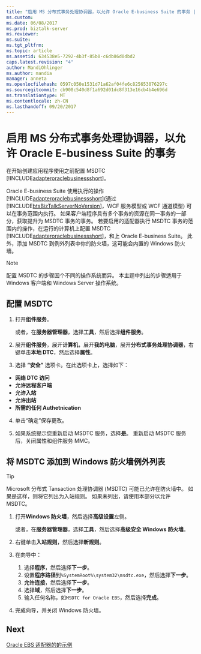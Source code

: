 ```yaml
---
title: "启用 MS 分布式事务处理协调器，以允许 Oracle E-business Suite 的事务 |Microsoft 文档"
ms.custom: 
ms.date: 06/08/2017
ms.prod: biztalk-server
ms.reviewer: 
ms.suite: 
ms.tgt_pltfrm: 
ms.topic: article
ms.assetid: 634538e5-7292-4b3f-85b0-c6db86d0dbd2
caps.latest.revision: "4"
author: MandiOhlinger
ms.author: mandia
manager: anneta
ms.openlocfilehash: 0597c050e1531d71a62af04fe6c825653076297c
ms.sourcegitcommit: cb908c540d8f1a692d01dc8f313e16cb4b4e696d
ms.translationtype: MT
ms.contentlocale: zh-CN
ms.lasthandoff: 09/20/2017
---
```

# <a name="enable-ms-distributed-transaction-coordinator-to-allow-transactions-for-oracle-e-business-suite"></a>启用 MS 分布式事务处理协调器，以允许 Oracle E-business Suite 的事务
在开始创建应用程序使用之前配置 MSDTC [!INCLUDE[adapteroraclebusinessshort](../../includes/adapteroraclebusinessshort-md.md)]。  
  
Oracle E-business Suite 使用执行的操作[!INCLUDE[adapteroraclebusinessshort](../../includes/adapteroraclebusinessshort-md.md)](通过[!INCLUDE[btsBizTalkServerNoVersion](../../includes/btsbiztalkservernoversion-md.md)]，WCF 服务模型或 WCF 通道模型) 可以在事务范围内执行。 如果客户端程序具有多个事务的资源在同一事务的一部分，获取提升为 MSDTC 事务的事务。 若要启用的适配器执行 MSDTC 事务的范围内的操作，在运行的计算机上配置 MSDTC [!INCLUDE[adapteroraclebusinessshort](../../includes/adapteroraclebusinessshort-md.md)]，和上 Oracle E-business Suite。 此外，添加 MSDTC 到例外列表中你的防火墙，这可能会内置的 Windows 防火墙。 
  
> [!NOTE]
>  配置 MSDTC 的步骤因个不同的操作系统而异。 本主题中列出的步骤适用于 Windows 客户端和 Windows Server 操作系统。  
  
## <a name="configure-msdtc"></a>配置 MSDTC  
  
1.  打开**组件服务**。  

    或者，在**服务器管理器**，选择**工具**，然后选择**组件服务**。  
  
2.  展开**组件服务**，展开**计算机**，展开**我的电脑**，展开**分布式事务处理协调器**，右键单击**本地 DTC**，然后选择**属性**。  
  
3.  选择 **“安全”** 选项卡。在此选项卡上，选择如下： 

  - **网络 DTC 访问**
  - **允许远程客户端** 
  - **允许入站** 
  - **允许出站** 
  - **所需的任何 Authetnication**
  
4.  单击“确定”保存更改。  
  
5.  如果系统提示您重新启动 MSDTC 服务，选择**是**。 重新启动 MSDTC 服务后，关闭属性和组件服务 MMC。 
  
## <a name="add-msdtc-to-windows-firewall-exceptions-list"></a>将 MSDTC 添加到 Windows 防火墙例外列表  

> [!TIP] 
>  Microsoft 分布式 Tansaction 处理协调器 (MSDTC) 可能已允许在防火墙中。 如果是这样，则将它列出为入站规则。 如果未列出，请使用本部分以允许 MSDTC。 

1.  打开**Windows 防火墙**，然后选择**高级设置**左侧。  

    或者，在**服务器管理器**，选择**工具**，然后选择**高级安全 Windows 防火墙**。  
  
2.  右键单击**入站规则**，然后选择**新规则**。  
  
3.  在向导中： 

    1. 选择**程序**，然后选择**下一步**。 
    2. 设置**程序路径**到`%SystemRoot%\system32\msdtc.exe`，然后选择**下一步**。  
    3. **允许连接**，然后选择**下一步**。
    4. 选择**域**，然后选择**下一步**。
    5. 输入任何名称，如`MSDTC for Oracle EBS`，然后选择**完成**。
  
5.  完成向导，并关闭 Windows 防火墙。 
  
## <a name="next"></a>Next 
[Oracle EBS 适配器的的示例](../../adapters-and-accelerators/adapter-oracle-ebs/samples-for-the-oracle-ebs-adapter.md)